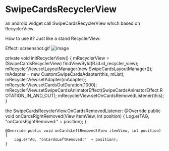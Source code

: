 # SwipeCardsRecyclerView
an android widget call SwipeCardsRecyclerView which based on RecyclerView.


How to use it?
Just like a stand RecyclerView:

Effect:
 	screenshot.gif
![image](https://github.com/yuyuyu123/SwipeCardsRecyclerView/screenshot.jpg)

  private void initRecyclerView() {
        mRecyclerView = (SwipeCardsRecyclerView) findViewById(R.id.id_recycler_view);
        mRecyclerView.setLayoutManager(new SwipeCardsLayoutManager());
        mAdapter = new CustomSwipeCardsAdapter(this, mList);
        mRecyclerView.setAdapter(mAdapter);
        mRecyclerView.setCardsOutDuration(1000);
        mRecyclerView.setSwipeCardsAnimatorEffect(SwipeCardsAnimatorEffect.ROTATION_IN_AND_OUT);
        mRecyclerView.setOnCardsRemovedListener(this);
    }
    
the SwipeCardsRecyclerView.OnCardsRemovedListener:
  @Override public void onCardsRightRemoved(View itemView, int position) {
        Log.e(TAG, "onCardsRightRemoved:" + position);
    }

    @Override public void onCardsLeftRemoved(View itemView, int position) {
        Log.e(TAG, "onCardsLeftRemoved:"  + position);
    }
